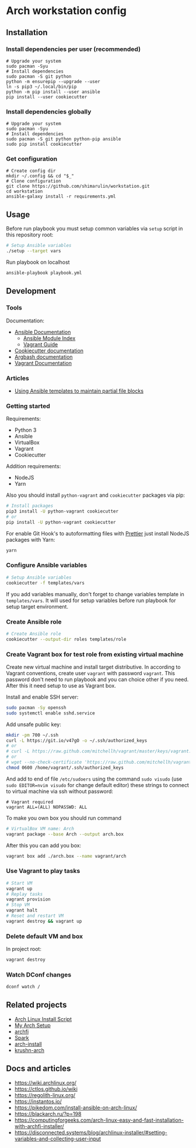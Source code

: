 # Arch workstation config

## Installation

### Install dependencies per user (recommended)

```shell
# Upgrade your system
sudo pacman -Syu
# Install dependencies
sudo pacman -S git python
python -m ensurepip --upgrade --user
ln -s pip3 ~/.local/bin/pip
python -m pip install --user ansible
pip install --user cookiecutter
```

### Install dependencies globally

```shell
# Upgrade your system
sudo pacman -Syu
# Install dependencies
sudo pacman -S git python python-pip ansible
sudo pip install cookiecutter
```

### Get configuration

```shell
# Create config dir
mkdir ~/.config && cd "$_"
# Clone configuration
git clone https://github.com/shimarulin/workstation.git
cd workstation
ansible-galaxy install -r requirements.yml
```

## Usage

Before run playbook you must setup common variables via `setup` script in this repository root:

```bash
# Setup Ansible variables
./setup --target vars
```

Run playbook on localhost

```bash
ansible-playbook playbook.yml
```

## Development

### Tools

Documentation:

- [Ansible Documentation](https://docs.ansible.com/ansible/latest/index.html)
  - [Ansible Module Index](https://docs.ansible.com/ansible/latest/modules/modules_by_category.html)
  - [Vagrant Guide](https://docs.ansible.com/ansible/latest/scenario_guides/guide_vagrant.html)
- [Cookiecutter documentation](https://cookiecutter.readthedocs.io/en/latest/readme.html)
- [Argbash documentation](https://argbash.readthedocs.io/en/stable/)
- [Vagrant Documentation](https://www.vagrantup.com/docs/)

### Articles

- [Using Ansible templates to maintain partial file blocks](https://garthkerr.com/using-ansible-template-for-partial-file-block/)

### Getting started

Requirements:

- Python 3
- Ansible
- VirtualBox
- Vagrant
- Cookiecutter

Addition requirements:

- NodeJS
- Yarn

Also you should install `python-vagrant` and `cookiecutter` packages via pip:

```bash
# Install packages
pip3 install -U python-vagrant cookiecutter
# or
pip install -U python-vagrant cookiecutter
```

For enable Git Hook's to autoformatting files with [Prettier](https://prettier.io/) just install NodeJS packages with
Yarn:

```bash
yarn
```

### Configure Ansible variables

```bash
# Setup Ansible variables
cookiecutter -f templates/vars
```

If you add variables manually, don't forget to change variables template in `templates/vars`. It will used for setup
variables before run playbook for setup target environment.

### Create Ansible role

```bash
# Create Ansible role
cookiecutter --output-dir roles templates/role
```

### Create Vagrant box for test role from existing virtual machine

Create new virtual machine and install target distributive. In according to Vagrant conventions, create user `vagrant`
with password `vagrant`. This password don't need to run playbook and you can choice other if you need. After this it
need setup to use as Vagrant box.

Install and enable SSH server:

```bash
sudo pacman -Sy openssh
sudo systemctl enable sshd.service
```

Add unsafe public key:

```bash
mkdir -pm 700 ~/.ssh
curl -L https://git.io/v47gO -o ~/.ssh/authorized_keys
# or
# curl -L https://raw.github.com/mitchellh/vagrant/master/keys/vagrant.pub -o ~/.ssh/authorized_keys
# or
# wget --no-check-certificate 'https://raw.github.com/mitchellh/vagrant/master/keys/vagrant.pub' -O /home/vagrant/.ssh/authorized_keys
chmod 0600 /home/vagrant/.ssh/authorized_keys
```

And add to end of file `/etc/sudoers` using the command `sudo visudo` (use `sudo EDITOR=nvim visudo` for change default
editor) these strings to connect to virtual machine via ssh without password:

```
# Vagrant required
vagrant ALL=(ALL) NOPASSWD: ALL
```

To make you own box you should run command

```bash
# VirtualBox VM name: Arch
vagrant package --base Arch --output arch.box
```

After this you can add you box:

```bash
vagrant box add ./arch.box --name vagrant/arch
```

### Use Vagrant to play tasks

```bash
# Start VM
vagrant up
# Replay tasks
vagrant provision
# Stop VM
vagrant halt
# Reset and restart VM
vagrant destroy && vagrant up
```

### Delete default VM and box

In project root:

```bash
vagrant destroy
```

### Watch DConf changes

```bash
dconf watch /
```

## Related projects

- [Arch Linux Install Script](https://picodotdev.github.io/alis/)
- [My Arch Setup](https://github.com/raphiz/my-arch-setup)
- [archfi](https://github.com/MatMoul/archfi)
- [Spark](https://github.com/pigmonkey/spark)
- [arch-install](https://github.com/wrzlbrmft/arch-install)
- [krushn-arch](https://github.com/krushndayshmookh/krushn-arch)

## Docs and articles

- https://wiki.archlinux.org/
- https://ctlos.github.io/wiki
- https://regolith-linux.org/
- https://instantos.io/
- https://pikedom.com/install-ansible-on-arch-linux/
- https://blackarch.ru/?p=198
- https://computingforgeeks.com/arch-linux-easy-and-fast-installation-with-archfi-installer/
- https://disconnected.systems/blog/archlinux-installer/#setting-variables-and-collecting-user-input
